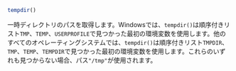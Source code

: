 ```julia
tempdir()
```

一時ディレクトリのパスを取得します。Windowsでは、`tempdir()`は順序付きリスト`TMP`、`TEMP`、`USERPROFILE`で見つかった最初の環境変数を使用します。他のすべてのオペレーティングシステムでは、`tempdir()`は順序付きリスト`TMPDIR`、`TMP`、`TEMP`、`TEMPDIR`で見つかった最初の環境変数を使用します。これらのいずれも見つからない場合、パス`"/tmp"`が使用されます。

